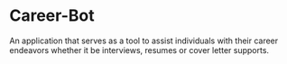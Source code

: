 # Career-Bot
An application that serves as a tool to assist individuals with their career endeavors whether it be interviews, resumes or cover letter supports. 
